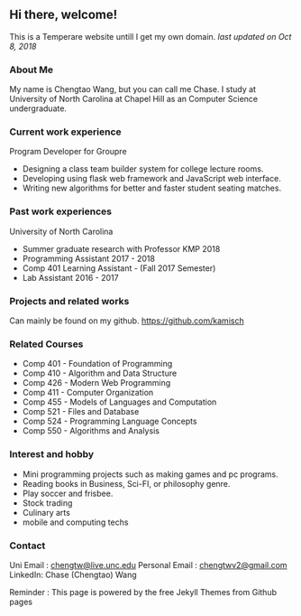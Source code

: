 ## Hi there, welcome!

This is a Temperare website untill I get my own domain. *last updated on Oct 8, 2018*

### About Me

My name is Chengtao Wang, but you can call me Chase. I study at University of North Carolina at Chapel Hill as an Computer Science undergraduate. 

### Current work experience

Program Developer for Groupre
  -	Designing a class team builder system for college lecture rooms. 
  -	Developing using flask web framework and JavaScript web interface.
  - Writing new algorithms for better and faster student seating matches. 


### Past work experiences

University of North Carolina
  - Summer graduate research with Professor KMP 2018
  - Programming Assistant 2017 - 2018
  - Comp 401 Learning Assistant - (Fall 2017 Semester)
  - Lab Assistant 2016 - 2017
  
### Projects and related works

Can mainly be found on my github.
https://github.com/kamisch

### Related Courses

* Comp 401 - Foundation of Programming
* Comp 410 - Algorithm and Data Structure 
* Comp 426 - Modern Web Programming
* Comp 411 - Computer Organization 
* Comp 455 - Models of Languages and Computation
* Comp 521 - Files and Database
* Comp 524 - Programming Language Concepts 
* Comp 550 - Algorithms and Analysis


### Interest and hobby
* Mini programming projects such as making games and pc programs.
* Reading books in Business, Sci-FI, or philosophy genre.
* Play soccer and frisbee.
* Stock trading
* Culinary arts
* mobile and computing techs

### Contact
Uni Email : chengtw@live.unc.edu
Personal Email : chengtwv2@gmail.com
LinkedIn: Chase (Chengtao) Wang

Reminder : This page is powered by the free Jekyll Themes from Github pages


